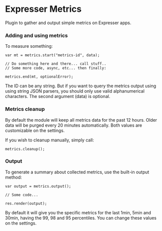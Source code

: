 # Expresser Metrics

Plugin to gather and output simple metrics on Expresser apps.

### Adding and using metrics

To measure something:

    var mt = metrics.start("metrics-id", data);

    // Do something here and there... call stuff..
    // Some more code, async, etc... then finally:

    metrics.end(mt, optionalError);

The ID can be any string. But if you want to query the metrics output using
using string JSON parsers, you should only use valid alphanumerical characters.
The second argument (data) is optional.

### Metrics cleanup

By default the module will keep all metrics data for the past 12 hours.
Older data will be purged every 20 minutes automatically. Both values
are customizable on the settings.

If you wish to cleanup manually, simply call:

    metrics.cleanup();

### Output

To generate a summary about collected metrics, use the built-in output method:

    var output = metrics.output();

    // Some code...

    res.render(output);

By default it will give you the specific metrics for the last 1min, 5min and 30min,
having the 99, 98 and 95 percentiles. You can change these values on the settings.
